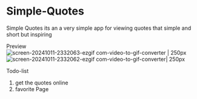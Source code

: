 # Simple-Quotes

Simple Quotes its an a very simple app for viewing quotes that simple and short but inspiring

Preview
![screen-20241011-2332063-ezgif com-video-to-gif-converter | 250px](https://github.com/user-attachments/assets/f731ed74-ee4f-4bec-b01f-38681861e62e)
![screen-20241011-2332062-ezgif com-video-to-gif-converter| 250px](https://github.com/user-attachments/assets/56fb769d-50e1-42db-bc73-f3370bfbef2f)

Todo-list

1. get the quotes online
2. favorite Page
